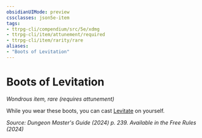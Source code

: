 ```yaml
---
obsidianUIMode: preview
cssclasses: json5e-item
tags:
- ttrpg-cli/compendium/src/5e/xdmg
- ttrpg-cli/item/attunement/required
- ttrpg-cli/item/rarity/rare
aliases: 
- "Boots of Levitation"
---
```

# Boots of Levitation
*Wondrous item, rare (requires attunement)*  



While you wear these boots, you can cast [Levitate](3-Compendium/spells/levitate-xphb.md) on yourself.

*Source: Dungeon Master's Guide (2024) p. 239. Available in the Free Rules (2024)*
